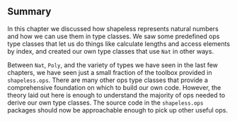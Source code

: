 ## Summary

In this chapter we discussed
how shapeless represents natural numbers
and how we can use them in type classes.
We saw some predefined ops type classes
that let us do things like calculate lengths
and access elements by index,
and created our own type classes
that use `Nat` in other ways.

Between `Nat`, `Poly`, and the variety of
types we have seen in the last few chapters,
we have seen just a small fraction of
the toolbox provided in `shapeless.ops`.
There are many other ops type classes
that provide a comprehensive foundation
on which to build our own code.
However, the theory laid out here
is enough to understand the majority of ops
needed to derive our own type classes.
The source code in the `shapeless.ops`
packages should now be approachable enough
to pick up other useful ops.
